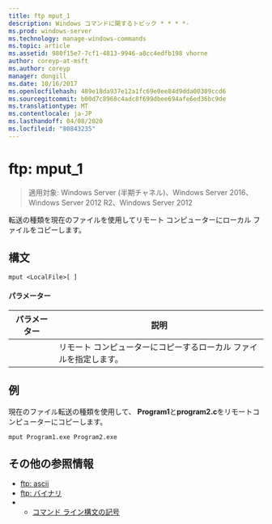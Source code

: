 ```yaml
---
title: ftp mput_1
description: Windows コマンドに関するトピック * * * *-
ms.prod: windows-server
ms.technology: manage-windows-commands
ms.topic: article
ms.assetid: 980f15e7-7cf1-4813-9946-a8cc4edfb198 vhorne
author: coreyp-at-msft
ms.author: coreyp
manager: dongill
ms.date: 10/16/2017
ms.openlocfilehash: 489e18da937e12a1fc69e0ee84d9dda00309ccd6
ms.sourcegitcommit: b00d7c8968c4adc8f699dbee694afe6ed36bc9de
ms.translationtype: MT
ms.contentlocale: ja-JP
ms.lasthandoff: 04/08/2020
ms.locfileid: "80843235"
---
```

# <a name="ftp-mput_1"></a>ftp: mput_1

>適用対象: Windows Server (半期チャネル)、Windows Server 2016、Windows Server 2012 R2、Windows Server 2012

転送の種類を現在のファイルを使用してリモート コンピューターにローカル ファイルをコピーします。   
## <a name="syntax"></a>構文  
```  
mput <LocalFile>[ ]  
```  
#### <a name="parameters"></a>パラメーター  

|  パラメーター  |                       説明                        |
|-------------|----------------------------------------------------------|
| <LocalFile> | リモート コンピューターにコピーするローカル ファイルを指定します。 |

## <a name="examples"></a><a name=BKMK_Examples></a>例  
現在のファイル転送の種類を使用して、 **Program1**と**program2.c**をリモートコンピューターにコピーします。  
```  
mput Program1.exe Program2.exe  
```  
## <a name="additional-references"></a>その他の参照情報  
-   [ftp: ascii](ftp-ascii.md)  
-   [ftp: バイナリ](ftp-binary.md)  
-   - [コマンド ライン構文の記号](command-line-syntax-key.md)  
